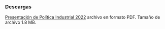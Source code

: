 
### Descargas

[Presentación de Política Industrial 2022](politica-industrial/politica-industrial-2022.pdf) archivo en formato PDF. Tamaño de archivo 1.8 MB.
